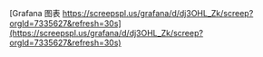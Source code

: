 [Grafana 图表 https://screepspl.us/grafana/d/dj3OHL_Zk/screep?orgId=7335627&refresh=30s](https://screepspl.us/grafana/d/dj3OHL_Zk/screep?orgId=7335627&refresh=30s)
